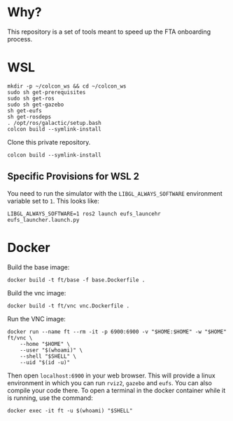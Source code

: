# Why?

This repository is a set of tools meant to speed up the FTA onboarding process.

# WSL

```
mkdir -p ~/colcon_ws && cd ~/colcon_ws
sudo sh get-prerequisites
sudo sh get-ros
sudo sh get-gazebo
sh get-eufs
sh get-rosdeps
. /opt/ros/galactic/setup.bash
colcon build --symlink-install
```

Clone this private repository.

```
colcon build --symlink-install
```

## Specific Provisions for WSL 2

You need to run the simulator with the `LIBGL_ALWAYS_SOFTWARE` environment variable set to `1`.
This looks like:

```
LIBGL_ALWAYS_SOFTWARE=1 ros2 launch eufs_launcehr eufs_launcher.launch.py
```

# Docker

Build the base image:

```
docker build -t ft/base -f base.Dockerfile .
```

Build the vnc image:

```
docker build -t ft/vnc vnc.Dockerfile .
```

Run the VNC image:

```
docker run --name ft --rm -it -p 6900:6900 -v "$HOME:$HOME" -w "$HOME" ft/vnc \
    --home "$HOME" \
    --user "$(whoami)" \
    --shell "$SHELL" \
    --uid "$(id -u)"
```

Then open `localhost:6900` in your web browser.
This will provide a linux environment in which you can run `rviz2`, `gazebo` and `eufs`.
You can also compile your code there.
To open a terminal in the docker container while it is running, use the command:

```
docker exec -it ft -u $(whoami) "$SHELL"
```
